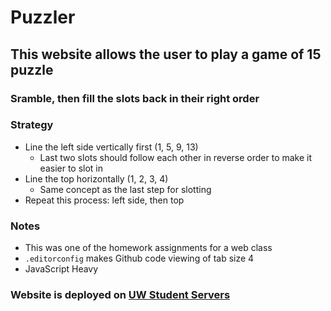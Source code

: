 # Puzzler
## This website allows the user to play a game of 15 puzzle

### Sramble, then fill the slots back in their right order

### Strategy
- Line the left side vertically first (1, 5, 9, 13)
   - Last two slots should follow each other in reverse order to make it easier to slot in
- Line the top horizontally (1, 2, 3, 4)
   - Same concept as the last step for slotting
- Repeat this process: left side, then top

### Notes
- This was one of the homework assignments for a web class
- ```.editorconfig``` makes Github code viewing of tab size 4
- JavaScript Heavy

### Website is deployed on [UW Student Servers](https://students.washington.edu/swifties/puzzler/)

